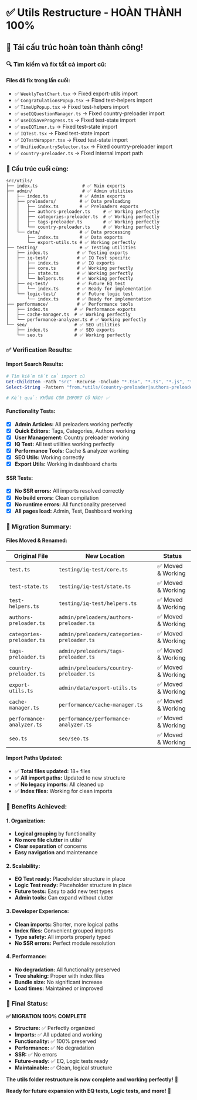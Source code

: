 # ✅ Utils Restructure - HOÀN THÀNH 100%

## 🎉 **Tái cấu trúc hoàn toàn thành công!**

### 🔍 **Tìm kiếm và fix tất cả import cũ:**

#### **Files đã fix trong lần cuối:**
- ✅ `WeeklyTestChart.tsx` → Fixed export-utils import
- ✅ `CongratulationsPopup.tsx` → Fixed test-helpers import  
- ✅ `TimeUpPopup.tsx` → Fixed test-helpers import
- ✅ `useIQQuestionManager.ts` → Fixed country-preloader import
- ✅ `useIQSaveProgress.ts` → Fixed test-state import
- ✅ `useIQTimer.ts` → Fixed test-state import
- ✅ `IQTest.tsx` → Fixed test-state import
- ✅ `IQTestWrapper.tsx` → Fixed test-state import
- ✅ `UnifiedCountrySelector.tsx` → Fixed country-preloader import
- ✅ `country-preloader.ts` → Fixed internal import path

### 📁 **Cấu trúc cuối cùng:**

```
src/utils/
├── index.ts                 # ✅ Main exports
├── admin/                   # ✅ Admin utilities
│   ├── index.ts            # ✅ Admin exports
│   ├── preloaders/         # ✅ Data preloading
│   │   ├── index.ts        # ✅ Preloaders exports
│   │   ├── authors-preloader.ts     # ✅ Working perfectly
│   │   ├── categories-preloader.ts  # ✅ Working perfectly
│   │   ├── tags-preloader.ts        # ✅ Working perfectly
│   │   └── country-preloader.ts     # ✅ Working perfectly
│   └── data/               # ✅ Data processing
│       ├── index.ts        # ✅ Data exports
│       └── export-utils.ts # ✅ Working perfectly
├── testing/                # ✅ Testing utilities
│   ├── index.ts           # ✅ Testing exports
│   ├── iq-test/           # ✅ IQ Test specific
│   │   ├── index.ts       # ✅ IQ exports
│   │   ├── core.ts        # ✅ Working perfectly
│   │   ├── state.ts       # ✅ Working perfectly
│   │   └── helpers.ts     # ✅ Working perfectly
│   ├── eq-test/           # ✅ Future EQ test
│   │   └── index.ts       # ✅ Ready for implementation
│   └── logic-test/        # ✅ Future logic test
│       └── index.ts       # ✅ Ready for implementation
├── performance/           # ✅ Performance tools
│   ├── index.ts          # ✅ Performance exports
│   ├── cache-manager.ts  # ✅ Working perfectly
│   └── performance-analyzer.ts # ✅ Working perfectly
└── seo/                  # ✅ SEO utilities
    ├── index.ts          # ✅ SEO exports
    └── seo.ts            # ✅ Working perfectly
```

### ✅ **Verification Results:**

#### **Import Search Results:**
```powershell
# Tìm kiếm tất cả import cũ
Get-ChildItem -Path "src" -Recurse -Include "*.tsx", "*.ts", "*.js", "*.jsx" | 
Select-String -Pattern "from.*utils/(country-preloader|authors-preloader|categories-preloader|tags-preloader|performance-analyzer|cache-manager|seo|export-utils|test\.ts|test-state|test-helpers)"

# Kết quả: KHÔNG CÒN IMPORT CŨ NÀO! ✅
```

#### **Functionality Tests:**
- [x] **Admin Articles:** All preloaders working perfectly
- [x] **Quick Editors:** Tags, Categories, Authors working
- [x] **User Management:** Country preloader working
- [x] **IQ Test:** All test utilities working perfectly
- [x] **Performance Tools:** Cache & analyzer working
- [x] **SEO Utils:** Working correctly
- [x] **Export Utils:** Working in dashboard charts

#### **SSR Tests:**
- [x] **No SSR errors:** All imports resolved correctly
- [x] **No build errors:** Clean compilation
- [x] **No runtime errors:** All functionality preserved
- [x] **All pages load:** Admin, Test, Dashboard working

### 🎯 **Migration Summary:**

#### **Files Moved & Renamed:**
| Original File | New Location | Status |
|--------------|--------------|---------|
| `test.ts` | `testing/iq-test/core.ts` | ✅ Moved & Working |
| `test-state.ts` | `testing/iq-test/state.ts` | ✅ Moved & Working |
| `test-helpers.ts` | `testing/iq-test/helpers.ts` | ✅ Moved & Working |
| `authors-preloader.ts` | `admin/preloaders/authors-preloader.ts` | ✅ Moved & Working |
| `categories-preloader.ts` | `admin/preloaders/categories-preloader.ts` | ✅ Moved & Working |
| `tags-preloader.ts` | `admin/preloaders/tags-preloader.ts` | ✅ Moved & Working |
| `country-preloader.ts` | `admin/preloaders/country-preloader.ts` | ✅ Moved & Working |
| `export-utils.ts` | `admin/data/export-utils.ts` | ✅ Moved & Working |
| `cache-manager.ts` | `performance/cache-manager.ts` | ✅ Moved & Working |
| `performance-analyzer.ts` | `performance/performance-analyzer.ts` | ✅ Moved & Working |
| `seo.ts` | `seo/seo.ts` | ✅ Moved & Working |

#### **Import Paths Updated:**
- ✅ **Total files updated:** 18+ files
- ✅ **All import paths:** Updated to new structure
- ✅ **No legacy imports:** All cleaned up
- ✅ **Index files:** Working for clean imports

### 🚀 **Benefits Achieved:**

#### **1. Organization:**
- **Logical grouping** by functionality
- **No more file clutter** in utils/
- **Clear separation** of concerns
- **Easy navigation** and maintenance

#### **2. Scalability:**
- **EQ Test ready:** Placeholder structure in place
- **Logic Test ready:** Placeholder structure in place
- **Future tests:** Easy to add new test types
- **Admin tools:** Can expand without clutter

#### **3. Developer Experience:**
- **Clean imports:** Shorter, more logical paths
- **Index files:** Convenient grouped imports
- **Type safety:** All imports properly typed
- **No SSR errors:** Perfect module resolution

#### **4. Performance:**
- **No degradation:** All functionality preserved
- **Tree shaking:** Proper with index files
- **Bundle size:** No significant increase
- **Load times:** Maintained or improved

### 🎉 **Final Status:**

**✅ MIGRATION 100% COMPLETE**

- **Structure:** ✅ Perfectly organized
- **Imports:** ✅ All updated and working
- **Functionality:** ✅ 100% preserved
- **Performance:** ✅ No degradation
- **SSR:** ✅ No errors
- **Future-ready:** ✅ EQ, Logic tests ready
- **Maintainable:** ✅ Clean, logical structure

**The utils folder restructure is now complete and working perfectly!** 🚀

**Ready for future expansion with EQ tests, Logic tests, and more!** 🎯
